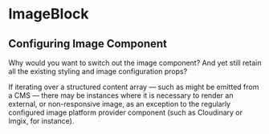 # ImageBlock

## Configuring Image Component

Why would you want to switch out the image component? And yet still retain all the existing styling and image configuration props?

If iterating over a structured content array — such as might be emitted from a CMS — there may be instances where it is necessary to render an external, or non-responsive image, as an exception to the regularly configured image platform provider component (such as Cloudinary or Imgix, for instance).
